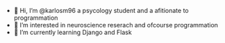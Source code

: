 - 👋 Hi, I’m @karlosm96 a psycology student and a afitionate to programmation 
- 👀 I’m interested in neuroscience reserach and ofcourse programmation 
- 🌱 I’m currently learning Django and Flask

